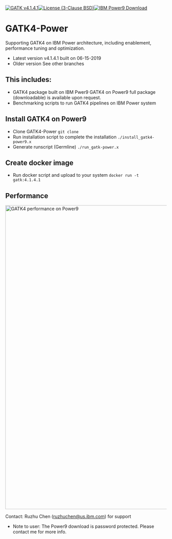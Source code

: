 [![GATK v4.1.4.1](https://img.shields.io/badge/gatk%20source-4.1.4.1-green.svg)](https://github.com/broadinstitute/gatk/archive/4.1.4.1.tar.gz)[![License (3-Clause BSD)](https://img.shields.io/badge/license-BSD%203--Clause-blue.svg)](https://opensource.org/licenses/BSD-3-Clause)[![IBM Power9 Download](https://img.shields.io/badge/power9-download-blue.svg)](https://ibm.box.com/v/gatk-power4141)
# GATK4-Power 
Supporting GATK4 on IBM Power architecture, including enablement, performance tuning and optimization.
* Latest version 
  v4.1.4.1 built on 06-15-2019
* Older version
  See other branches
## This includes:
* GATK4 package built on IBM Pwer9 
  GATK4 on Power9 full package (downloadable) is available upon request.
* Benchmarking scripts to run GATK4 pipelines on IBM Power system
## Install GATK4 on Power9
* Clone GATK4-Power
 ```git clone ```
* Run installation script to complete the installation
 ```./install_gatk4-power9.x```
* Generate runscript (Germline)
 ```./run_gatk-power.x```
## Create docker image
* Run docker script and upload to your system
 ``` docker run -t gatk:4.1.4.1 ``` 
## Performance
<img src="https://github.com/ruzhuchen/NGS/blob/master/images/p9_performance.png" alt="GATK4 performance on Power9" title="GATK4 performance on Power9" width="949px">

Contact: Ruzhu Chen (ruzhuchen@us.ibm.com) for support

* Note to user: The Power9 download is password protected. Please contact me for more info.

